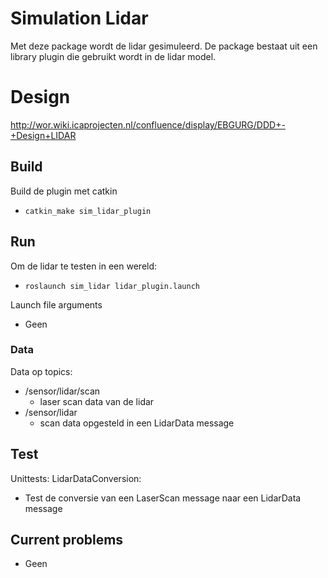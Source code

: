 # Simulation Lidar

Met deze package wordt de lidar gesimuleerd. De package bestaat uit een library plugin die 
gebruikt wordt in de lidar model.

# Design

http://wor.wiki.icaprojecten.nl/confluence/display/EBGURG/DDD+-+Design+LIDAR

## Build

Build de plugin met catkin
* `catkin_make sim_lidar_plugin`

## Run

Om de lidar te testen in een wereld:
* `roslaunch sim_lidar lidar_plugin.launch` 

Launch file arguments
* Geen

### Data

Data op topics:
* /sensor/lidar/scan
    * laser scan data van de lidar
* /sensor/lidar
    * scan data opgesteld in een LidarData message

## Test
Unittests:
LidarDataConversion:
* Test de conversie van een LaserScan message naar een LidarData message

## Current problems
* Geen